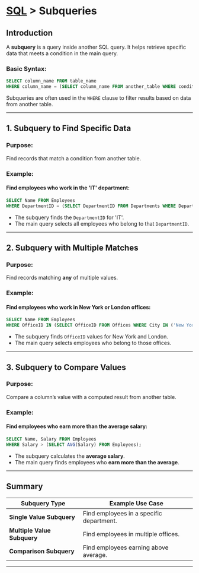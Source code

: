 # [SQL](../) > Subqueries

## Introduction
A **subquery** is a query inside another SQL query. It helps retrieve specific data that meets a condition in the main query.

### **Basic Syntax:**
```sql
SELECT column_name FROM table_name
WHERE column_name = (SELECT column_name FROM another_table WHERE condition);
```

Subqueries are often used in the `WHERE` clause to filter results based on data from another table.

---

## 1. Subquery to Find Specific Data
### Purpose:
Find records that match a condition from another table.

### Example:
#### **Find employees who work in the 'IT' department:**
```sql
SELECT Name FROM Employees 
WHERE DepartmentID = (SELECT DepartmentID FROM Departments WHERE DepartmentName = 'IT');
```
- The subquery finds the `DepartmentID` for 'IT'.
- The main query selects all employees who belong to that `DepartmentID`.

---

## 2. Subquery with Multiple Matches
### Purpose:
Find records matching **any** of multiple values.

### Example:
#### **Find employees who work in New York or London offices:**
```sql
SELECT Name FROM Employees 
WHERE OfficeID IN (SELECT OfficeID FROM Offices WHERE City IN ('New York', 'London'));
```
- The subquery finds `OfficeID` values for New York and London.
- The main query selects employees who belong to those offices.

---

## 3. Subquery to Compare Values
### Purpose:
Compare a column’s value with a computed result from another table.

### Example:
#### **Find employees who earn more than the average salary:**
```sql
SELECT Name, Salary FROM Employees 
WHERE Salary > (SELECT AVG(Salary) FROM Employees);
```
- The subquery calculates the **average salary**.
- The main query finds employees who **earn more than the average**.

---

## Summary

| Subquery Type | Example Use Case |
|--------------|-----------------|
| **Single Value Subquery** | Find employees in a specific department. |
| **Multiple Value Subquery** | Find employees in multiple offices. |
| **Comparison Subquery** | Find employees earning above average. |

---